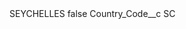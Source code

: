 <?xml version="1.0" encoding="UTF-8"?>
<CustomMetadata xmlns="http://soap.sforce.com/2006/04/metadata" xmlns:xsi="http://www.w3.org/2001/XMLSchema-instance" xmlns:xsd="http://www.w3.org/2001/XMLSchema">
    <label>SEYCHELLES</label>
    <protected>false</protected>
    <values>
        <field>Country_Code__c</field>
        <value xsi:type="xsd:string">SC</value>
    </values>
</CustomMetadata>
